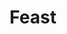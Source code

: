 ---
"\uFEFFauthor_sort": Helou, Anissa
authors: Anissa Helou
comments: ''
cover: "/Users/Raman/Calibre Library/Anissa Helou/Feast (144)/cover.jpg"
formats: mobi
id: '144'
identifiers: ''
isbn: ''
languages: ''
library_name: Calibre Library
pubdate: '0101-01-01T09:00:00+09:00'
publisher: ''
rating: ''
series: ''
series_index: '1.0'
size: '857921'
tags: ''
timestamp: '0101-01-01T09:00:00+09:00'
title: Feast
title_sort: Feast
uuid: '084eb22d-8376-4d8f-9ba0-cccc29928863'
"#format": MOBI
layout: book
link: false
---